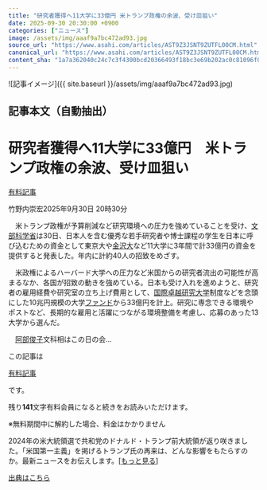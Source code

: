```yaml
---
title: "研究者獲得へ11大学に33億円 米トランプ政権の余波、受け皿狙い"
date: 2025-09-30 20:30:00 +0900
categories: ["ニュース"]
image: /assets/img/aaaf9a7bc472ad93.jpg
source_url: "https://www.asahi.com/articles/AST9Z3JSNT9ZUTFL00CM.html"
canonical_url: "https://www.asahi.com/articles/AST9Z3JSNT9ZUTFL00CM.html"
content_sha: "1a7a362040c24c7c3f4300bcd20366493f18bc3e69b202ac0c81096f0c25e60f"
---
```


![記事イメージ]({{ site.baseurl }}/assets/img/aaaf9a7bc472ad93.jpg)

## 記事本文（自動抽出）
<div><main role="main" id="main"><p></p><div class="y_Qv3"><h1>研究者獲得へ11大学に33億円　米トランプ政権の余波、受け皿狙い</h1><div class="mhPng"><p><span class="fNPYU Q_Shz"><a href="//www.asahi.com/news/gold.html?iref=com_gold">有料記事</a></span></p><span class="H8KYB">竹野内崇宏</span><span class="UDj4P"><time datetime="2025-09-30T11:30:00.000Z">2025年9月30日 20時30分</time></span></div></div><p id="gsm_above_SnsUtilityArea"></p><div class="nfyQp"><p>　米トランプ政権が予算削減など研究環境への圧力を強めていることを受け、<a href="//www.asahi.com/topics/word/%E6%96%87%E9%83%A8%E7%A7%91%E5%AD%A6%E7%9C%81.html" title="文部科学省 のトピックスを開く" class="eWgMZ">文部科学省</a>は30日、日本人を含む優秀な若手研究者や博士課程の学生を日本に呼び込むための資金として東京大や<a href="//www.asahi.com/topics/word/%E9%87%91%E6%B2%A2%E5%A4%A7.html" title="金沢大 のトピックスを開く" class="eWgMZ">金沢大</a>など11大学に3年間で計33億円の資金を提供すると発表した。年内に計約40人の招致をめざす。</p><p>　米政権によるハーバード大学への圧力など米国からの研究者流出の可能性が高まるなか、各国が招致の動きを強めている。日本も受け入れを進めようと、研究者の雇用経費や研究室の立ち上げ費用として、<a href="//www.asahi.com/topics/word/%E5%9B%BD%E9%9A%9B%E5%8D%93%E8%B6%8A%E7%A0%94%E7%A9%B6%E5%A4%A7%E5%AD%A6.html" title="国際卓越研究大学 のトピックスを開く" class="eWgMZ">国際卓越研究大学</a>制度などを念頭にした10兆円規模の大学<a href="//www.asahi.com/topics/word/%E3%83%95%E3%82%A1%E3%83%B3%E3%83%89.html" title="ファンド のトピックスを開く" class="eWgMZ">ファンド</a>から33億円を計上。研究に専念できる環境やポストなど、長期的な雇用と活躍につながる環境整備を考慮し、応募のあった13大学から選んだ。</p><p class="Lujdo">　<a href="//www.asahi.com/topics/word/%E9%98%BF%E9%83%A8%E4%BF%8A%E5%AD%90.html" title="阿部俊子 のトピックスを開く" class="eWgMZ">阿部俊子</a>文科相はこの日の会…</p></div><p></p><div class="NbZMW"><div class="PxAm1"><p>この記事は</p><img src="//www.asahicom.jp/images/icon_key_gold.png" alt><a href="//www.asahi.com/news/gold.html?iref=com_1kiji_g_0">有料記事</a><p>です。</p><span class="Zgt88">残り<b>141</b>文字</span><span class="hideFromApp">有料会員になると続きをお読みいただけます。</span></div><p class="eQShK">※無料期間中に解約した場合、料金はかかりません</p></div><p x-component-name="WriterProfile" x-component-data='{"writerProfile":{"writerProfileList":[],"isWriterFollowAvailableMember":false},"isFreeArea":true}'></p><p x-component-name="ArticleCommentList" x-component-data='{"commentCount":1,"commentList":[{"comment":"米国の研究環境が不安定になる中で、日本が若手研究者を呼び込むための資金を投入するのは一見前向きな施策に映る。だが、単なる短期的な資金提供では「頭脳流出」の受け皿にはなり得ない。研究者が本当に定着するかどうかは、処遇だけでなく、自由度の高い研","commentId":"38315","articleId":"AST9Z3JSNT9ZUTFL00CM","title":"研究者獲得へ11大学に33億円　米トランプ政権の余波、受け皿狙い","category":"視点","userName":"遠藤謙","userType":"expert","commentatorUserName":"endo_f_ken","imageUrl":"https://contents.comment.digital.asahi.com/profile/thumbnails/100_20250804165605_1754294165.jpg","userTitle":"エンジニア","publishedAt":"2025-09-30T12:42:02.000Z","twitterUserName":"","isFreeComment":false,"topics":[{"id":"110","name":"トランプ再来","order":"34"}]}],"shareUrlBase":"https://www.asahi.com/articles/AST9Z3JSNT9ZUTFL00CM.html","articleId":"AST9Z3JSNT9ZUTFL00CM","commentIdParam":"","equalCommentIdIndex":-1,"isAuthorized":false,"isFreePlan":false,"isPaidMember":false,"isPresent":false,"isHazard":false,"freeUrlBase":"//www.asahi.com","digitalUrlBase":"//digital.asahi.com"}'></p><div class="GA13d"><div class="eGTLS"><p>2024年の米大統領選で共和党のドナルド・トランプ前大統領が返り咲きました。「米国第一主義」を掲げるトランプ氏の再来は、どんな影響をもたらすのか。最新ニュースをお伝えします。[<a href="https://www.asahi.com/topics/AP-44a1a018-cefd-42fc-a583-cafca508169a/?iref=kijishita_link">もっと見る</a>]</p></div></div></main></div>

[出典はこちら](https://www.asahi.com/articles/AST9Z3JSNT9ZUTFL00CM.html)
